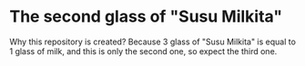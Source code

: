 # The second glass of "Susu Milkita"

Why this repository is created?
Because 3 glass of "Susu Milkita" is equal to 1 glass of milk, and this is only the second one, so expect the third one.
